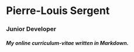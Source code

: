 # Pierre-Louis Sergent
### Junior Developer
#### *My online **curriculum-vitae** written in Markdown.*
